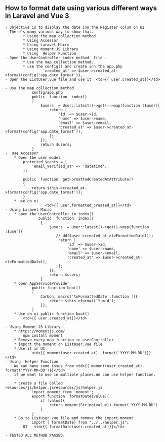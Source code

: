 ## How to format date using various different ways in Laravel and Vue 3
    - Objective is to display the date inn the Register colum on UI 
    - There's many various way to show that.
            * Using the map collection method
            * Using Accessor
            * Using Laravel Macro
            * Using moment JS Library
            * Using  Helper Function
    - Open the UserController index method  file .
            * Use the map collection method.
            * use the config() and create inn the app.php
                     'created_at' => $user->created_at->format(config('app.date_format')),
    - Open the ListUser.vue file and use it  <td>{{ user.created_at}}</td>
    
    - Use the map collection method.
                config/app.php
                public  function  index()
                {
                    $users  = User::latest()->get()->map(function ($user){
                        return [
                            'id' => $user->id,
                            'name' => $user->name,
                            'email' => $user->email,
                            'created_at' => $user->created_at->format(config('app.date_format')),
                        ];
                    });
                    return $users;
                }
    -  Use Accessor
        * Open the user model
            protected $casts = [
                'email_verified_at' => 'datetime',
            ];

            public  function  getFormattedCreatedAtAttribute()
            {
                return $this->created_at->format(config('app.date_format'));
            }
        * use on ui 
                      <td>{{ user.formatted_created_at}}</td>
    - Using Laravel Macro
        * open the UserController in index()
                   public  function  index()
                    {
                        $users  = User::latest()->get()->map(function ($user){
                           // dd($user->created_at->toFormattedDate());
                            return [
                                'id' => $user->id,
                                'name' => $user->name,
                                'email' => $user->email,
                                'created_at' => $user->created_at->toFormattedDate(),
                            ];
                        });
                        return $users;
                    }
        * open AppServiceProvider
                public function boot()
                {
                    Carbon::macro('toFormattedDate',function (){
                        return $this->format('Y-m-d');
                    });
                }
        * Use on ui public function boot()
            <td>{{ user.created_at}}</td>
        
    - Using Moment JS Library
        * https://momentjs.com/
            npm install moment
        * Remove every map function in userController
        * import the moment on ListUser.vue file
        * Use it in UI
                <td>{{ moment(user.created_at). format('YYYY-MM-DD')}}</td>
    - Using  Helper Function
        We can have some issue from <td>{{ moment(user.created_at). format('YYYY-MM-DD')}}</td>
        if we want to use in multiple places.We can use helper function.
    
        * create a file called resources/js/helper.jsresources/js/helper.js
                import moment from 'moment';
                export function  formatDate(value){
                    if (value){
                        return moment(String(value)).format('YYYY-MM-DD')
                    }
                }
        * Go to ListUser.vue file and remove the import moment
                import { formatDate} from "../../helper.js";
            UI   <td>{{ formatDate(user.created_at)}}</td>

    - TESTED ALL METHOD PASSED.

                
        

    

